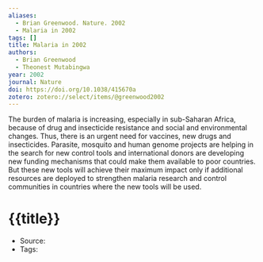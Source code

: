 ```yaml
---
aliases:
  - Brian Greenwood. Nature. 2002
  - Malaria in 2002
tags: []
title: Malaria in 2002
authors:
  - Brian Greenwood
  - Theonest Mutabingwa
year: 2002
journal: Nature
doi: https://doi.org/10.1038/415670a
zotero: zotero://select/items/@greenwood2002
---
```

<!-- START_ABSTRACT -->
The burden of malaria is increasing, especially in sub-Saharan Africa, because of drug and insecticide resistance and social and environmental changes. Thus, there is an urgent need for vaccines, new drugs and insecticides. Parasite, mosquito and human genome projects are helping in the search for new control tools and international donors are developing new funding mechanisms that could make them available to poor countries. But these new tools will achieve their maximum impact only if additional resources are deployed to strengthen malaria research and control communities in countries where the new tools will be used.
<!-- END_ABSTRACT -->

<!-- START_TEMPLATE -->
# {{title}}

- Source:
- Tags: 
<!-- END_TEMPLATE -->